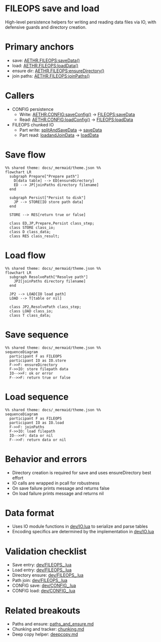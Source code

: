 # FILEOPS save and load

High-level persistence helpers for writing and reading data files via IO, with defensive guards and directory creation.

# Primary anchors

- save: [AETHR.FILEOPS:saveData()](https://github.com/Gh0st352/AETHR/blob/main/dev/FILEOPS_.lua#L155)
- load: [AETHR.FILEOPS:loadData()](https://github.com/Gh0st352/AETHR/blob/main/dev/FILEOPS_.lua#L173)
- ensure dir: [AETHR.FILEOPS:ensureDirectory()](https://github.com/Gh0st352/AETHR/blob/main/dev/FILEOPS_.lua#L46)
- join paths: [AETHR.FILEOPS:joinPaths()](https://github.com/Gh0st352/AETHR/blob/main/dev/FILEOPS_.lua#L37)

# Callers

- CONFIG persistence
  - Write: [AETHR.CONFIG:saveConfig()](https://github.com/Gh0st352/AETHR/blob/main/dev/CONFIG_.lua#L404) -> [FILEOPS:saveData](https://github.com/Gh0st352/AETHR/blob/main/dev/FILEOPS_.lua#L155)
  - Read: [AETHR.CONFIG:loadConfig()](https://github.com/Gh0st352/AETHR/blob/main/dev/CONFIG_.lua#L380) -> [FILEOPS:loadData](https://github.com/Gh0st352/AETHR/blob/main/dev/FILEOPS_.lua#L173)
- FILEOPS chunked IO
  - Part write: [splitAndSaveData](https://github.com/Gh0st352/AETHR/blob/main/dev/FILEOPS_.lua#L246) -> [saveData](https://github.com/Gh0st352/AETHR/blob/main/dev/FILEOPS_.lua#L155)
  - Part read: [loadandJoinData](https://github.com/Gh0st352/AETHR/blob/main/dev/FILEOPS_.lua#L329) -> [loadData](https://github.com/Gh0st352/AETHR/blob/main/dev/FILEOPS_.lua#L173)

# Save flow

```mermaid
%% shared theme: docs/_mermaid/theme.json %%
flowchart LR
  subgraph Prepare["Prepare path"]
    D[data table] --> ED[ensureDirectory]
    ED --> JP[joinPaths directory filename]
  end

  subgraph Persist["Persist to disk"]
    JP --> STORE[IO store path data]
  end

  STORE --> RES[return true or false]

  class ED,JP,Prepare,Persist class_step;
  class STORE class_io;
  class D class_data;
  class RES class_result;
```

# Load flow

```mermaid
%% shared theme: docs/_mermaid/theme.json %%
flowchart LR
  subgraph ResolvePath["Resolve path"]
    JP2[joinPaths directory filename]
  end

  JP2 --> LOAD[IO load path]
  LOAD --> T[table or nil]

  class JP2,ResolvePath class_step;
  class LOAD class_io;
  class T class_data;
```

# Save sequence

```mermaid
%% shared theme: docs/_mermaid/theme.json %%
sequenceDiagram
  participant F as FILEOPS
  participant IO as IO.store
  F->>F: ensureDirectory
  F->>IO: store filepath data
  IO-->>F: ok or error
  F-->>F: return true or false
```

# Load sequence

```mermaid
%% shared theme: docs/_mermaid/theme.json %%
sequenceDiagram
  participant F as FILEOPS
  participant IO as IO.load
  F->>F: joinPaths
  F->>IO: load filepath
  IO-->>F: data or nil
  F-->>F: return data or nil
```

# Behavior and errors

- Directory creation is required for save and uses ensureDirectory best effort
- IO calls are wrapped in pcall for robustness
- On save failure prints message and returns false
- On load failure prints message and returns nil

# Data format

- Uses IO module functions in [dev/IO.lua](../../dev/IO.lua) to serialize and parse tables
- Encoding specifics are determined by the implementation in [dev/IO.lua](../../dev/IO.lua)

# Validation checklist

- Save entry: [dev/FILEOPS_.lua](https://github.com/Gh0st352/AETHR/blob/main/dev/FILEOPS_.lua#L155)
- Load entry: [dev/FILEOPS_.lua](https://github.com/Gh0st352/AETHR/blob/main/dev/FILEOPS_.lua#L173)
- Directory ensure: [dev/FILEOPS_.lua](https://github.com/Gh0st352/AETHR/blob/main/dev/FILEOPS_.lua#L46)
- Path join: [dev/FILEOPS_.lua](https://github.com/Gh0st352/AETHR/blob/main/dev/FILEOPS_.lua#L37)
- CONFIG save: [dev/CONFIG_.lua](https://github.com/Gh0st352/AETHR/blob/main/dev/CONFIG_.lua#L404)
- CONFIG load: [dev/CONFIG_.lua](https://github.com/Gh0st352/AETHR/blob/main/dev/CONFIG_.lua#L380)

# Related breakouts

- Paths and ensure: [paths_and_ensure.md](./paths_and_ensure.md)
- Chunking and tracker: [chunking.md](./chunking.md)
- Deep copy helper: [deepcopy.md](./deepcopy.md)